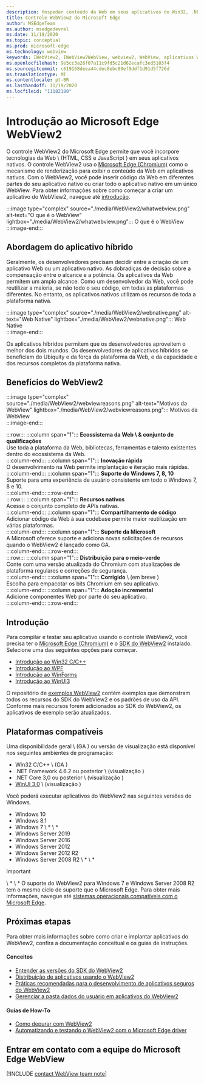 ```yaml
---
description: Hospedar conteúdo da Web em seus aplicativos do Win32, .NET e UWP com o controle WebView2 do Microsoft Edge
title: Controle WebView2 do Microsoft Edge
author: MSEdgeTeam
ms.author: msedgedevrel
ms.date: 11/19/2020
ms.topic: conceptual
ms.prod: microsoft-edge
ms.technology: webview
keywords: IWebView2, IWebView2WebView, webview2, WebView, aplicativos Win32, Win32, Edge, ICoreWebView2, CoreWebView2, ICoreWebView2Host, controle de navegador, HTML de borda, Windows Forms, WinForms, WPF, .NET, WinUI, reunião do projeto
ms.openlocfilehash: 9e5cc3a26f07a11c9fd5c21d62ecafc3ed5103f4
ms.sourcegitcommit: c619168deea44cdec8ebc80ef9ddf1d91d5f726d
ms.translationtype: MT
ms.contentlocale: pt-BR
ms.lasthandoff: 11/19/2020
ms.locfileid: "11182180"
---
```

# Introdução ao Microsoft Edge WebView2  

O controle WebView2 do Microsoft Edge permite que você incorpore tecnologias da Web \ (HTML, CSS e JavaScript \) em seus aplicativos nativos.  O controle WebView2 usa o [Microsoft Edge (Chromium)][MicrosoftedgeinsiderMain] como o mecanismo de renderização para exibir o conteúdo da Web em aplicativos nativos.  Com o WebView2, você pode inserir código da Web em diferentes partes do seu aplicativo nativo ou criar todo o aplicativo nativo em um único WebView.  Para obter informações sobre como começar a criar um aplicativo do WebView2, navegue até [introdução](#getting-started).  

:::image type="complex" source="./media/WebView2/whatwebview.png" alt-text="O que é o WebView" lightbox="./media/WebView2/whatwebview.png":::
   O que é o WebView  
:::image-end:::  

## Abordagem do aplicativo híbrido  

Geralmente, os desenvolvedores precisam decidir entre a criação de um aplicativo Web ou um aplicativo nativo.  As dobradiças de decisão sobre a compensação entre o alcance e a potência.  Os aplicativos da Web permitem um amplo alcance.  Como um desenvolvedor da Web, você pode reutilizar a maioria, se não todo o seu código, em todas as plataformas diferentes.  No entanto, os aplicativos nativos utilizam os recursos de toda a plataforma nativa.  

:::image type="complex" source="./media/WebView2/webnative.png" alt-text="Web Native" lightbox="./media/WebView2/webnative.png":::
   Web Native  
:::image-end:::  

Os aplicativos híbridos permitem que os desenvolvedores aproveitem o melhor dos dois mundos.  Os desenvolvedores de aplicativos híbridos se beneficiam do Ubiquity e da força da plataforma da Web, e da capacidade e dos recursos completos da plataforma nativa.  

## Benefícios do WebView2  

:::image type="complex" source="./media/WebView2/webviewreasons.png" alt-text="Motivos da WebView" lightbox="./media/WebView2/webviewreasons.png":::
   Motivos da WebView  
:::image-end:::  

:::row:::
   :::column span="1":::
      **Ecossistema da Web \ & conjunto de qualificações**  
      Use toda a plataforma da Web, bibliotecas, ferramentas e talento existentes dentro do ecossistema da Web.  
   :::column-end:::
   :::column span="1":::
      **Inovação rápida**  
      O desenvolvimento na Web permite implantação e iteração mais rápidas.  
   :::column-end:::
   :::column span="1":::
      **Suporte do Windows 7, 8, 10**  
      Suporte para uma experiência de usuário consistente em todo o Windows 7, 8 e 10.  
   :::column-end:::
:::row-end:::  
:::row:::
   :::column span="1":::
      **Recursos nativos**  
      Acesse o conjunto completo de APIs nativas.  
   :::column-end:::
   :::column span="1":::
      **Compartilhamento de código**  
      Adicionar código da Web à sua codebase permite maior reutilização em várias plataformas.  
   :::column-end:::
   :::column span="1":::
      **Suporte da Microsoft**  
      A Microsoft oferece suporte e adiciona novas solicitações de recursos quando o WebView2 é lançado como GA.  
   :::column-end:::
:::row-end:::  
:::row:::
   :::column span="1":::
      **Distribuição para o meio-verde**  
      Conte com uma versão atualizada do Chromium com atualizações de plataforma regulares e correções de segurança.  
   :::column-end:::
   :::column span="1":::
      **Corrigido** \ (em breve \)  
      Escolha para empacotar os bits Chromium em seu aplicativo.  
   :::column-end:::
   :::column span="1":::
      **Adoção incremental**  
      Adicione componentes Web por parte do seu aplicativo.  
   :::column-end:::
:::row-end:::  

## Introdução  

Para compilar e testar seu aplicativo usando o controle WebView2, você precisa ter o [Microsoft Edge (Chromium)][MicrosoftedgeinsiderDownload] e o [SDK do WebView2][NugetPackagesMicrosoftWebWebView2] instalado.  Selecione uma das seguintes opções para começar.  

*   [Introdução ao Win32 C/C++][Webview2GettingstartedWin32]  
*   [Introdução ao WPF][Webview2GettingstartedWpf]  
*   [Introdução ao WinForms][Webview2GettingstartedWinforms]  
*   [Introdução ao WinUI3][Webview2GettingstartedWinui]  

O repositório de [exemplos WebView2][GithubMicrosoftedgeWebview2samples] contém exemplos que demonstram todos os recursos do SDK do WebView2 e os padrões de uso da API.  Conforme mais recursos forem adicionados ao SDK do WebView2, os aplicativos de exemplo serão atualizados.  

## Plataformas compatíveis  

Uma disponibilidade geral \ (GA \) ou versão de visualização está disponível nos seguintes ambientes de programação:  

*   Win32 C/C++ \ (GA \)  
*   .NET Framework 4.6.2 ou posterior \ (visualização \)  
*   .NET Core 3,0 ou posterior \ (visualização \)  
*   [WinUI 3,0][UwpToolkitsWinui3] \ (visualização \)  

Você poderá executar aplicativos do WebView2 nas seguintes versões do Windows.  

*   Windows 10  
*   Windows 8.1  
*   Windows 7 \ * \ *  
*   Windows Server 2019  
*   Windows Server 2016  
*   Windows Server 2012  
*   Windows Server 2012 R2  
*   Windows Server 2008 R2 \ * \ *  

> [!IMPORTANT]
> \ * \ * O suporte do WebView2 para Windows 7 e Windows Server 2008 R2 tem o mesmo ciclo de suporte que o Microsoft Edge.  Para obter mais informações, navegue até [sistemas operacionais compatíveis com o Microsoft Edge][DeployedgeMicrosoftEdgeSupportedOS].  

## Próximas etapas  

Para obter mais informações sobre como criar e implantar aplicativos do WebView2, confira a documentação conceitual e os guias de instruções.  

#### Conceitos  

*   [Entender as versões do SDK do WebView2][Webview2ConceptsVersioning]
*   [Distribuição de aplicativos usando o WebView2][Webview2ConceptsDistribution]  
*   [Práticas recomendadas para o desenvolvimento de aplicativos seguros do WebView2][Webview2ConceptsSecurity]
*   [Gerenciar a pasta dados do usuário em aplicativos do WebView2][Webview2ConceptsUserdatafolder]
 
#### Guias de How-To  

*   [Como depurar com WebView2][Webview2HowtoDebug]  
*   [Automatizando e testando o WebView2 com o Microsoft Edge driver][Webview2HowtoWebdriver]  

## Entrar em contato com a equipe do Microsoft Edge WebView  

[!INCLUDE [contact WebView team note](./includes/contact-webview-team-note.md)]  

<!-- links -->  

[Webview2ConceptsDistribution]: ./concepts/distribution.md "Distribuição de aplicativos usando o WebView2 | Documentos da Microsoft"  
[Webview2ConceptsSecurity]: ./concepts/security.md "Práticas recomendadas para o desenvolvimento de aplicativos seguros do WebView2 | Documentos da Microsoft"  
[Webview2ConceptsUserdatafolder]: ./concepts/userdatafolder.md "Gerenciando a pasta dados do usuário | Documentos da Microsoft"  
[Webview2ConceptsVersioning]: ./concepts/versioning.md "Compreenda as versões do SDK do WebView2 | Documentos da Microsoft"  
[Webview2GettingstartedWin32]: ./gettingstarted/win32.md "Introdução ao WebView2 | Documentos da Microsoft"  
[Webview2GettingstartedWinforms]: ./gettingstarted/winforms.md "Introdução ao WebView2 em aplicativos do Windows Forms (visualização) | Documentos da Microsoft"  
[Webview2GettingstartedWinui]: ./gettingstarted/winui.md "Introdução ao WebView2 no WinUI3 (visualização) | Documentos da Microsoft"  
[Webview2GettingstartedWpf]: ./gettingstarted/wpf.md "Introdução ao WebView2 no WPF (visualização) | Documentos da Microsoft"  
[Webview2HowtoDebug]: ./howto/debug.md "Como depurar com WebView2 | Documentos da Microsoft"  
[Webview2HowtoWebdriver]: ./howto/webdriver.md "Automatizando e testando o WebView2 com o Microsoft Edge driver | Documentos da Microsoft"  
[Webview2Releasenotes]: ./releasenotes.md "Notas de versão do WebView2 SDK | Documentos da Microsoft"  

[UwpToolkitsWinui3]: /uwp/toolkits/winui3/index "Windows UI library 3 Preview 2 (julho de 2020) | Documentos da Microsoft"  

[DeployedgeMicrosoftEdgeSupportedOS]: /deployedge/microsoft-edge-supported-operating-systems "Sistemas operacionais com suporte do Microsoft Edge | Documentos da Microsoft"  

[GithubMicrosoftedgeWebview2samples]: https://github.com/MicrosoftEdge/WebView2Samples "Exemplos de WebView2-MicrosoftEdge/WebView2Samples | GitHub"  
[GithubMicrosoftedgeWebviewfeddback]: https://github.com/MicrosoftEdge/WebViewFeedback "Feedback da WebView-MicrosoftEdge/WebViewFeedback | GitHub" 

[MicrosoftedgeinsiderMain]: https://www.microsoftedgeinsider.com "Microsoft Edge Insider"  
[MicrosoftedgeinsiderDownload]: https://www.microsoftedgeinsider.com/download "Baixar o Microsoft Edge Insider"  

[NugetPackagesMicrosoftWebWebView2]: https://www.nuget.org/packages/Microsoft.Web.WebView2 "Microsoft. Web. WebView2 | Galeria do NuGet"  
